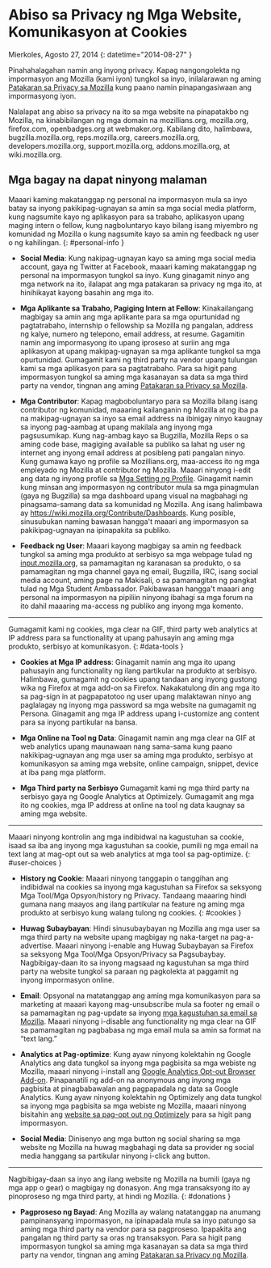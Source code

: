 # Abiso sa Privacy ng Mga Website, Komunikasyon at Cookies

Mierkoles, Agosto 27, 2014
{: datetime="2014-08-27" }

Pinahahalagahan namin ang inyong privacy. Kapag nangongolekta ng impormasyon ang Mozilla (kami iyon) tungkol sa inyo, inilalarawan ng aming [Patakaran sa Privacy sa Mozilla](https://www.mozilla.org/privacy/) kung paano namin pinapangasiwaan ang impormasyong iyon.

Nalalapat ang abiso sa privacy na ito sa mga website na pinapatakbo ng Mozilla, na kinabibilangan ng mga domain na mozillians.org, mozilla.org, firefox.com, openbadges.org at webmaker.org. Kabilang dito, halimbawa, bugzilla.mozilla.org, reps.mozilla.org, careers.mozilla.org, developers.mozilla.org, support.mozilla.org, addons.mozilla.org, at wiki.mozilla.org.

## Mga bagay na dapat ninyong malaman

Maaari kaming makatanggap ng personal na impormasyon mula sa inyo batay sa inyong pakikipag-ugnayan sa amin sa mga social media platform, kung nagsumite kayo ng aplikasyon para sa trabaho, aplikasyon upang maging intern o fellow, kung nagboluntaryo kayo bilang isang miyembro ng komunidad ng Mozilla o kung nagsumite kayo sa amin ng feedback ng user o ng kahilingan. 
{: #personal-info }

* **Social Media**: Kung nakipag-ugnayan kayo sa aming mga social media account, gaya ng Twitter at Facebook, maaari kaming makatanggap ng personal na impormasyon tungkol sa inyo. Kung ginagamit ninyo ang mga network na ito, ilalapat ang mga patakaran sa privacy ng mga ito, at hinihikayat kayong basahin ang mga ito.

* **Mga Aplikante sa Trabaho, Pagiging Intern at Fellow**: Kinakailangang magbigay sa amin ang mga aplikante para sa mga opurtunidad ng pagtatrabaho, internship o fellowship sa Mozilla ng pangalan, address ng kalye, numero ng telepono, email address, at resume. Gagamitin namin ang impormasyong ito upang iproseso at suriin ang mga aplikasyon at upang makipag-ugnayan sa mga aplikante tungkol sa mga opurtunidad. Gumagamit kami ng third party na vendor upang tulungan kami sa mga aplikasyon para sa pagtatrabaho. Para sa higit pang impormasyon tungkol sa aming mga kasanayan sa data sa mga third party na vendor, tingnan ang aming [Patakaran sa Privacy sa Mozilla](https://www.mozilla.org/privacy/).

* **Mga Contributor**: Kapag magboboluntaryo para sa Mozilla bilang isang contributor ng komunidad, maaaring kailanganin ng Mozilla at ng iba pa na makipag-ugnayan sa inyo sa email address na ibinigay ninyo kaugnay sa inyong pag-aambag at upang makilala ang inyong mga pagsusumikap. Kung nag-ambag kayo sa Bugzilla, Mozilla Reps o sa aming code base, magiging available sa publiko sa lahat ng user ng internet ang inyong email address at posibleng pati pangalan ninyo. Kung gumawa kayo ng profile sa Mozillians.org, maa-access ito ng mga empleyado ng Mozilla at contributor ng Mozilla. Maaari ninyong i-edit ang data ng inyong profile sa [Mga Setting ng Profile](https://mozillians.org/user/edit). Ginagamit namin kung minsan ang impormasyon ng contributor mula sa mga pinagmulan (gaya ng Bugzilla) sa mga dashboard upang visual na magbahagi ng pinagsama-samang data sa komunidad ng Mozilla. Ang isang halimbawa ay <https://wiki.mozilla.org/Contribute/Dashboards>. Kung posible, sinusubukan naming bawasan hangga't maaari ang impormasyon sa pakikipag-ugnayan na ipinapakita sa publiko.

* **Feedback ng User**:  Maaari kayong magbigay sa amin ng feedback tungkol sa aming mga produkto at serbisyo sa mga webpage tulad ng [input.mozilla.org](https://input.mozilla.org/), sa pamamagitan ng karanasan sa produkto, o sa pamamagitan ng mga channel gaya ng email, Bugzilla, IRC, isang social media account, aming page na Makisali, o sa pamamagitan ng pangkat tulad ng Mga Student Ambassador. Pakibawasan hangga't maaari ang personal na impormasyon na pipiliin ninyong ibahagi sa mga forum na ito dahil maaaring ma-access ng publiko ang inyong mga komento.

---------------------------------------

Gumagamit kami ng cookies, mga clear na GIF, third party web analytics at IP address para sa functionality at upang pahusayin ang aming mga produkto, serbisyo at komunikasyon. 
{: #data-tools }

* **Cookies at Mga IP address**: Ginagamit namin ang mga ito upang pahusayin ang functionality ng ilang partikular na produkto at serbisyo. Halimbawa, gumagamit ng cookies upang tandaan ang inyong gustong wika ng Firefox at mga add-on sa Firefox. Nakakatulong din ang mga ito sa pag-sign in at pagpapatotoo ng user upang malaktawan ninyo ang paglalagay ng inyong mga password sa mga website na gumagamit ng Persona.  Ginagamit ang mga IP address upang i-customize ang content para sa inyong partikular na bansa.

* **Mga Online na Tool ng Data**: Ginagamit namin ang mga clear na GIF at web analytics upang maunawaan nang sama-sama kung paano nakikipag-ugnayan ang mga user sa aming mga produkto, serbisyo at komunikasyon sa aming mga website, online campaign, snippet, device at iba pang mga platform.

* **Mga Third party na Serbisyo** Gumagamit kami ng mga third party na serbisyo gaya ng Google Analytics at Optimizely.  Gumagamit ang mga ito ng cookies, mga IP address at online na tool ng data kaugnay sa aming mga website.

---------------------------------------

Maaari ninyong kontrolin ang mga indibidwal na kagustuhan sa cookie, isaad sa iba ang inyong mga kagustuhan sa cookie, pumili ng mga email na text lang at mag-opt out sa web analytics at mga tool sa pag-optimize. 
{: #user-choices }

* **History ng Cookie**: Maaari ninyong tanggapin o tanggihan ang indibidwal na cookies sa inyong mga kagustuhan sa Firefox sa seksyong Mga Tool/Mga Opsyon/history ng Privacy. Tandaang maaaring hindi gumana nang maayos ang ilang partikular na feature ng aming mga produkto at serbisyo kung walang tulong ng cookies.
{: #cookies }

* **Huwag Subaybayan**: Hindi sinusubaybayan ng Mozilla ang mga user sa mga third party na website upang magbigay ng naka-target na pag-a-advertise.  Maaari ninyong i-enable ang Huwag Subaybayan sa Firefox sa seksyong Mga Tool/Mga Opsyon/Privacy sa Pagsubaybay. Nagbibigay-daan ito sa inyong magsaad ng kagustuhan sa mga third party na website tungkol sa paraan ng pagkolekta at paggamit ng inyong impormasyon online.

* **Email**: Opsyonal na matatanggap ang aming mga komunikasyon para sa marketing at maaari kayong mag-unsubscribe mula sa footer ng email o sa pamamagitan ng pag-update sa inyong [mga kagustuhan sa email sa Mozilla](https://www.mozilla.org/newsletter/recovery/). Maaari ninyong i-disable ang functionality ng mga clear na GIF sa pamamagitan ng pagbabasa ng mga email mula sa amin sa format na “text lang.”

* **Analytics at Pag-optimize**: Kung ayaw ninyong kolektahin ng Google Analytics ang data tungkol sa inyong mga pagbisita sa mga webiste ng Mozilla, maaari ninyong i-install ang [Google Analytics Opt-out Browser Add-on](https://tools.google.com/dlpage/gaoptout). Pinapanatili ng add-on na anonymous ang inyong mga pagbisita at pinagbabawalan ang pagpapadala ng data sa Google Analytics.
Kung ayaw ninyong kolektahin ng Optimizely ang data tungkol sa inyong mga pagbisita sa mga webiste ng Mozilla, maaari ninyong bisitahin ang [website sa pag-opt out ng Optimizely](https://www.optimizely.com/opt_out) para sa higit pang impormasyon.

* **Social Media**: Dinisenyo ang mga button ng social sharing sa mga website ng Mozilla na huwag magbahagi ng data sa provider ng social media hanggang sa partikular ninyong i-click ang button.

---------------------------------------

Nagbibigay-daan sa inyo ang ilang website ng Mozilla na bumili (gaya ng mga app o gear) o magbigay ng donasyon. Ang mga transaksyong ito ay pinoproseso ng mga third party, at hindi ng Mozilla. 
{: #donations }

* **Pagproseso ng Bayad**:   Ang Mozilla ay walang natatanggap na anumang pampinansyang impormasyon, na ipinapadala mula sa inyo patungo sa aming mga third party na vendor para sa pagproseso. Ipapakita ang pangalan ng third party sa oras ng transaksyon.  Para sa higit pang impormasyon tungkol sa aming mga kasanayan sa data sa mga third party na vendor, tingnan ang aming [Patakaran sa Privacy ng Mozilla](https://www.mozilla.org/privacy/).
